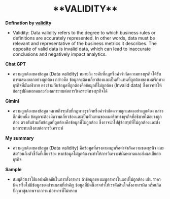 <center><h1>**VALIDITY**</h1></center> 

**Defination by [validity]([https://www.validity.com/data-quality/](https://www.metaplane.dev/blog/data-validity-definition-examples))**

- Validity: Data validity refers to the degree to which business rules or definitions are accurately represented. In other words, data must be relevant and representative of the business metrics it describes. The opposite of valid data is invalid data, which can lead to inaccurate conclusions and negatively impact analytics.

**Chat GPT**

- ความถูกต้องของข้อมูล (Data validity) หมายถึง ระดับที่กฎหรือคำจำกัดความทางธุรกิจได้รับการแสดงออกอย่างถูกต้อง กล่าวคือ ข้อมูลจะต้องเกี่ยวข้องและเป็นตัวแทนที่ถูกต้องของเมตริกทางธุรกิจที่มันอธิบาย ตรงข้ามกับข้อมูลที่ถูกต้องคือข้อมูลที่ไม่ถูกต้อง (Invalid data) ซึ่งอาจทำให้ข้อสรุปผิดพลาดและส่งผลกระทบต่อการวิเคราะห์ทางธุรกิจได้

**Gimini**

- ความถูกต้องของข้อมูล หมายถึงระดับที่กฎทางธุรกิจหรือคำจำกัดความถูกแสดงอย่างถูกต้อง กล่าวอีกนัยหนึ่ง ข้อมูลจะต้องมีความเกี่ยวข้องและเป็นตัวแทนของเมตริกทางธุรกิจที่อธิบายได้อย่างถูกต้อง ตรงกันข้ามกับข้อมูลที่ถูกต้องคือข้อมูลที่ไม่ถูกต้อง ซึ่งอาจนำไปสู่ข้อสรุปที่ไม่ถูกต้องและส่งผลกระทบเชิงลบต่อการวิเคราะห์

**My summary**

- ความถูกต้องของข้อมูล (Data validity) คือข้อมูลที่ตรงตามกฎหรือคำจำกัดความของธุรกิจ และสะท้อนถึงตัวชี้วัดที่เกี่ยวข้อง หากข้อมูลไม่ถูกต้องจะทำให้การวิเคราะห์ผิดพลาดและส่งผลเสียต่อธุรกิจ

**Sample**

- สมมุติว่าเราใช้แอปพลิเคชันในการสั่งอาหาร ถ้าข้อมูลของเมนูอาหารในแอปไม่ถูกต้อง เช่น ราคาผิด หรือไม่มีข้อมูลของส่วนผสมที่สำคัญ ข้อมูลที่ผิดนี้อาจทำให้เราตัดสินใจสั่งอาหารผิด หรือเกิดปัญหาสุขภาพจากการแพ้อาหารที่ไม่ทราบ

